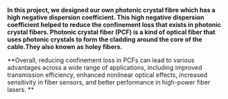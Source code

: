 **In this project, we designed our own photonic crystal fibre which has a high negative dispersion coefficient. This high negative dispersion coefficient helped to reduce the confinement loss that exists in photonic crystal fibers.
Photonic crystal fiber (PCF) is a kind of optical fiber that uses photonic crystals to form the cladding around the core of the cable.They also known as holey fibers.**


**Overall, reducing confinement loss in PCFs can lead to various advantages across a wide range of applications, including improved transmission efficiency, enhanced nonlinear optical effects, increased sensitivity in fiber sensors, and better performance in high-power fiber lasers. **
